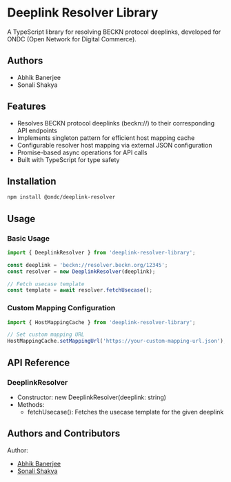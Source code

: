 # Deeplink Resolver Library

A TypeScript library for resolving BECKN protocol deeplinks, developed for ONDC (Open Network for Digital Commerce).

## Authors
- Abhik Banerjee
- Sonali Shakya

## Features
- Resolves BECKN protocol deeplinks (beckn://) to their corresponding API endpoints
- Implements singleton pattern for efficient host mapping cache
- Configurable resolver host mapping via external JSON configuration
- Promise-based async operations for API calls
- Built with TypeScript for type safety

## Installation

```bash
npm install @ondc/deeplink-resolver
```

## Usage

### Basic Usage

```typescript
import { DeeplinkResolver } from 'deeplink-resolver-library';

const deeplink = 'beckn://resolver.beckn.org/12345';
const resolver = new DeeplinkResolver(deeplink);

// Fetch usecase template
const template = await resolver.fetchUsecase();
```
### Custom Mapping Configuration
```typescript
import { HostMappingCache } from 'deeplink-resolver-library';

// Set custom mapping URL
HostMappingCache.setMappingUrl('https://your-custom-mapping-url.json');
```
## API Reference

### DeeplinkResolver

- Constructor: new DeeplinkResolver(deeplink: string)
- Methods:
  - fetchUsecase(): Fetches the usecase template for the given deeplink

## Authors and Contributors
Author:
- [Abhik Banerjee](https://github.com/abhik-wil)
- [Sonali Shakya](https://github.com/sonalishakya)